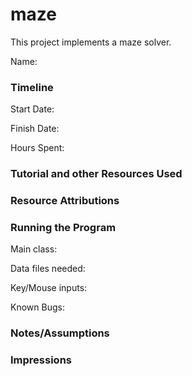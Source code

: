 maze
====

This project implements a maze solver.

Name: 

### Timeline

Start Date: 

Finish Date: 

Hours Spent:


### Tutorial and other Resources Used


### Resource Attributions


### Running the Program

Main class:

Data files needed: 

Key/Mouse inputs:

Known Bugs:


### Notes/Assumptions


### Impressions

